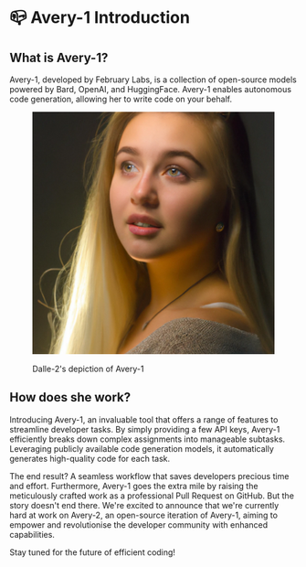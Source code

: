 # 📪 Avery-1 Introduction

## What is Avery-1?

Avery-1, developed by February Labs, is a collection of open-source models powered by Bard, OpenAI, and HuggingFace. Avery-1 enables autonomous code generation, allowing her to write code on your behalf.

<figure><img src="../.gitbook/assets/Avery.png" alt=""><figcaption><p>Dalle-2's depiction of Avery-1</p></figcaption></figure>

## How does she work?

Introducing Avery-1, an invaluable tool that offers a range of features to streamline developer tasks. By simply providing a few API keys, Avery-1 efficiently breaks down complex assignments into manageable subtasks. Leveraging publicly available code generation models, it automatically generates high-quality code for each task.

The end result? A seamless workflow that saves developers precious time and effort. Furthermore, Avery-1 goes the extra mile by raising the meticulously crafted work as a professional Pull Request on GitHub. But the story doesn't end there. We're excited to announce that we're currently hard at work on Avery-2, an open-source iteration of Avery-1, aiming to empower and revolutionise the developer community with enhanced capabilities.

Stay tuned for the future of efficient coding!
